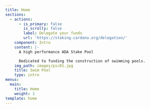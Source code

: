 ```yaml
---
title: Home
sections:
  - actions:
      - is_primary: false
        is_scrolly: false
        label: Delegate your funds
        url: 'https://staking.cardano.org/delegation/'
    component: Intro
    content: |-
      A high performance ADA Stake Pool

      Dedicated to funding the construction of swimming pools.
    img_path: images/pic01.jpg
    title: Swim Pool
    type: intro
menus:
  main:
    title: Home
    weight: 1
template: home
---
```


